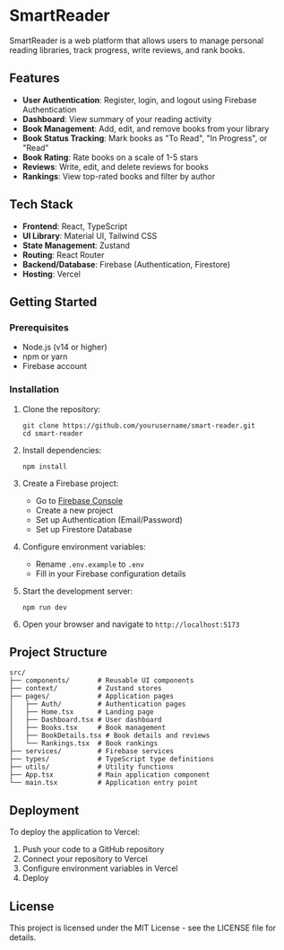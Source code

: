 # SmartReader

SmartReader is a web platform that allows users to manage personal reading libraries, track progress, write reviews, and rank books.

## Features

- **User Authentication**: Register, login, and logout using Firebase Authentication
- **Dashboard**: View summary of your reading activity
- **Book Management**: Add, edit, and remove books from your library
- **Book Status Tracking**: Mark books as "To Read", "In Progress", or "Read"
- **Book Rating**: Rate books on a scale of 1-5 stars
- **Reviews**: Write, edit, and delete reviews for books
- **Rankings**: View top-rated books and filter by author

## Tech Stack

- **Frontend**: React, TypeScript
- **UI Library**: Material UI, Tailwind CSS
- **State Management**: Zustand
- **Routing**: React Router
- **Backend/Database**: Firebase (Authentication, Firestore)
- **Hosting**: Vercel

## Getting Started

### Prerequisites

- Node.js (v14 or higher)
- npm or yarn
- Firebase account

### Installation

1. Clone the repository:
   ```
   git clone https://github.com/yourusername/smart-reader.git
   cd smart-reader
   ```

2. Install dependencies:
   ```
   npm install
   ```

3. Create a Firebase project:
   - Go to [Firebase Console](https://console.firebase.google.com/)
   - Create a new project
   - Set up Authentication (Email/Password)
   - Set up Firestore Database

4. Configure environment variables:
   - Rename `.env.example` to `.env`
   - Fill in your Firebase configuration details

5. Start the development server:
   ```
   npm run dev
   ```

6. Open your browser and navigate to `http://localhost:5173`

## Project Structure

```
src/
├── components/       # Reusable UI components
├── context/          # Zustand stores
├── pages/            # Application pages
│   ├── Auth/         # Authentication pages
│   ├── Home.tsx      # Landing page
│   ├── Dashboard.tsx # User dashboard
│   ├── Books.tsx     # Book management
│   ├── BookDetails.tsx # Book details and reviews
│   └── Rankings.tsx  # Book rankings
├── services/         # Firebase services
├── types/            # TypeScript type definitions
├── utils/            # Utility functions
├── App.tsx           # Main application component
└── main.tsx          # Application entry point
```

## Deployment

To deploy the application to Vercel:

1. Push your code to a GitHub repository
2. Connect your repository to Vercel
3. Configure environment variables in Vercel
4. Deploy

## License

This project is licensed under the MIT License - see the LICENSE file for details.
